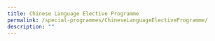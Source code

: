 ```yaml
---
title: Chinese Language Elective Programme
permalink: /special-programmes/ChineseLanguageElectiveProgramme/
description: ""
---
```

